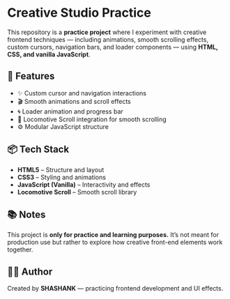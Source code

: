 # Creative Studio Practice

This repository is a **practice project** where I experiment with creative frontend techniques — including animations, smooth scrolling effects, custom cursors, navigation bars, and loader components — using **HTML, CSS, and vanilla JavaScript**.


## 🚀 Features

- ✨ Custom cursor and navigation interactions  
- 🎬 Smooth animations and scroll effects  
- 🌀 Loader animation and progress bar  
- 📜 Locomotive Scroll integration for smooth scrolling  
- ⚙️ Modular JavaScript structure

## 📦 Tech Stack

- **HTML5** – Structure and layout  
- **CSS3** – Styling and animations  
- **JavaScript (Vanilla)** – Interactivity and effects  
- **Locomotive Scroll** – Smooth scroll library  

## 📚 Notes

This project is **only for practice and learning purposes.** It’s not meant for production use but rather to explore how creative front-end elements work together.

## 🧑‍💻 Author

Created by **SHASHANK** — practicing frontend development and UI effects.



